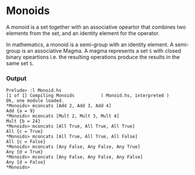 # Monoids

A monoid is a set together with an associative opeartor that combines two elements from the set, and an identity element for the operator. 

In mathematics, a monoid is a semi-group with an identity element.  A semi-group is an associative Magma.
A magma represents a set `S` with closed binary opeartions i.e. the resulting operations produce the results in the same set `S`. 

### Output 
```
Prelude> :l Monoid.hs 
[1 of 1] Compiling Monoids          ( Monoid.hs, interpreted )
Ok, one module loaded.
*Monoids> mconcats [Add 2, Add 3, Add 4]
Add {a = 9}
*Monoids> mconcats [Mult 2, Mult 3, Mult 4]
Mult {b = 24}
*Monoids> mconcats [All True, All True, All True]
All {c = True}
*Monoids> mconcats [All True, All True, All False]
All {c = False}
*Monoids> mconcats [Any False, Any False, Any True]
Any {d = True}
*Monoids> mconcats [Any False, Any False, Any False]
Any {d = False}
*Monoids> 
```
